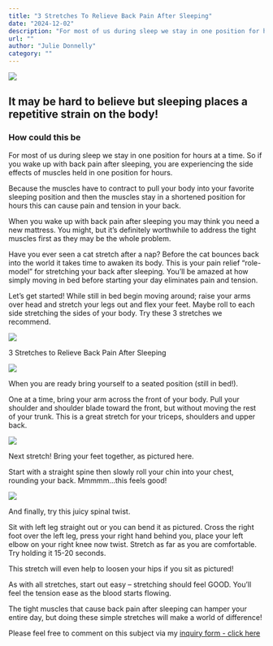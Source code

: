 ```yaml
---
title: "3 Stretches To Relieve Back Pain After Sleeping"
date: "2024-12-02"
description: "For most of us during sleep we stay in one position for hours at a time. So if you wake up with back pain after sleeping, you are experiencing the side effects of muscles held in one position for hours."
url: ""
author: "Julie Donnelly"
category: ""
---
```

![](https://static.wixstatic.com/media/8def6c_e30ef70acd0642ddbcbc014b6ee306ea~mv2.jpg/v1/fill/w_265,h_290,al_c,q_80,enc_avif,quality_auto/8def6c_e30ef70acd0642ddbcbc014b6ee306ea~mv2.jpg)

## It may be hard to believe but sleeping places a repetitive strain on the body!

### How could this be​

For most of us during sleep we stay in one position for hours at a time. So if you wake up with back pain after sleeping, you are experiencing the side effects of muscles held in one position for hours.

Because the muscles have to contract to pull your body into your favorite sleeping position and then the muscles stay in a shortened position for hours this can cause pain and tension in your back.

When you wake up with back pain after sleeping you may think you need a new mattress. You might, but it’s definitely worthwhile to address the tight muscles first as they may be the whole problem.

Have you ever seen a cat stretch after a nap? Before the cat bounces back into the world it takes time to awaken its body. This is your pain relief “role-model” for stretching your back after sleeping. You’ll be amazed at how simply moving in bed before starting your day eliminates pain and tension.

Let’s get started! While still in bed begin moving around; raise your arms over head and stretch your legs out and flex your feet. Maybe roll to each side stretching the sides of your body. Try these 3 stretches we recommend.

![](https://static.wixstatic.com/media/8def6c_cd3fa7276c1745529411e531e5f29c8f~mv2.jpg/v1/fill/w_264,h_152,al_c,q_80,usm_0.66_1.00_0.01,enc_avif,quality_auto/8def6c_cd3fa7276c1745529411e531e5f29c8f~mv2.jpg)

3 Stretches to Relieve Back Pain After Sleeping

![](https://static.wixstatic.com/media/8def6c_1c2ecab127c74660a00a72f7acd1d34e~mv2.jpg/v1/fill/w_292,h_195,al_c,q_80,usm_0.66_1.00_0.01,enc_avif,quality_auto/8def6c_1c2ecab127c74660a00a72f7acd1d34e~mv2.jpg)

When you are ready bring yourself to a seated position (still in bed!).

One at a time, bring your arm across the front of your body. Pull your shoulder and shoulder blade toward the front, but without moving the rest of your trunk. This is a great stretch for your triceps, shoulders and upper back.

![](https://static.wixstatic.com/media/8def6c_56a95f2796704ea3a3e0205e9ca93c38~mv2.jpg)

Next stretch! Bring your feet together, as pictured here.

Start with a straight spine then slowly roll your chin into your chest, rounding your back. Mmmmm…this feels good!

![](https://static.wixstatic.com/media/8def6c_b6e6b1cde3d74f74a90c3c451b06de66~mv2.jpg)

And finally, try this juicy spinal twist.

Sit with left leg straight out or you can bend it as pictured. Cross the right foot over the left leg, press your right hand behind you, place your left elbow on your right knee now twist. Stretch as far as you are comfortable. Try holding it 15-20 seconds.

This stretch will even help to loosen your hips if you sit as pictured!

As with all stretches, start out easy – stretching should feel GOOD. You’ll feel the tension ease as the blood starts flowing.

The tight muscles that cause back pain after sleeping can hamper your entire day, but doing these simple stretches will make a world of difference!

Please feel free to comment on this subject via my [inquiry form - click here](https://www.flexibleathlete.com/contact)
